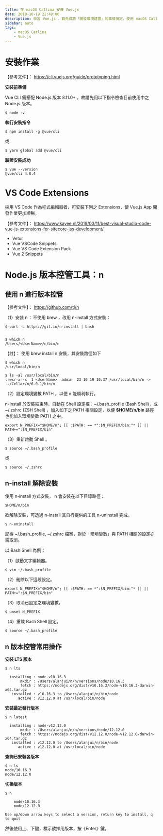 ```yaml
---
title: 在 macOS Catlina 安裝 Vue.js
date: 2018-10-19 22:49:00
description: 學習 Vue.js ，首先得將「開發環境建置」的事情搞定。使用 macOS Catlina (V10.15) 作業系統的使用者，如何安裝及設定 Vue.js 相關的 SDK ，本文將有指引說明 How to ......
sidebar: auto
tags:
    - macOS Catlina
    - Vue.js
---
```


# 安裝作業

【參考文件】： https://cli.vuejs.org/guide/prototyping.html

**安裝前準備**

Vue CLI 需搭配 Node.js 版本 8.11.0+ 。故請先用以下指令檢查目前使用中之 Node.js 版本。


    $ node -v


**執行安裝指令**


    $ npm install -g @vue/cli

或


    $ yarn global add @vue/cli

**驗證安裝成功**


    $ vue --version
    @vue/cli 4.0.4


# VS Code Extensions

採用 VS Code 作為程式編輯器者，可安裝下列之 Extensions，使 Vue.js App 開發作業更加順暢。 

【參考文件】： https://www.kayee.nl/2019/03/11/best-visual-studio-code-vue-js-extensions-for-sitecore-jss-development/


- Vetur
- Vue VSCode Snippets
- Vue VS Code Extension Pack
- Vue 2 Snippets



# Node.js 版本控管工具：n


## 使用 n 進行版本控管

【參考文件】： https://github.com/tj/n

（1）安裝 n ：不使用 brew ，改用 n-install 方式安裝：


    $ curl -L https://git.io/n-install | bash


    $ which n
    /Users/<UserName>/n/bin/n

【註】： 使用 brew install n 安裝，其安裝路徑如下


    $ which n
    /usr/local/bin/n
    
    $ ls -al /usr/local/bin/n
    lrwxr-xr-x  1 <UserName>  admin  23 10 19 10:37 /usr/local/bin/n -> ../Cellar/n/6.0.1/bin/n


（2）設定環境變數 PATH ，以便 n 能順利執行。

n-install 於安裝結束時，自動在 Shell 設定檔：~/.bash_profile (Bash Shell)，或 ~/.zshrc (ZSH Shell) ，加入如下之 PATH 相關設定，以便 **$HOME/n/bin** 路徑也能加入環境變數 PATH 之中。

    export N_PREFIX="$HOME/n"; [[ :$PATH: == *":$N_PREFIX/bin:"* ]] || PATH+=":$N_PREFIX/bin"


（3）重新啟動 Shell 。


    $ source ~/.bash_profile

或


    $ source ~/.zshrc


## n-install 解除安裝

使用 n-install 方式安裝， n 會安裝在以下目錄路徑：


    $HOME/n/bin

欲解除安裝，可透過 n-install 其自行提供的工具 n-uninstall 完成。


    $ n-uninstall

記得 ~/.bash_profile, ~/.zshrc 檔案，對於「環境變數」與 PATH 相關的設定亦需取消。

以 Bash Shell 為例：

（1）啟動文字編輯器。

    $ vim ~/.bash_profile 

（2）刪除以下這段設定。

    export N_PREFIX="$HOME/n"; [[ :$PATH: == *":$N_PREFIX/bin:"* ]] || PATH+=":$N_PREFIX/bin"

（3）取消已設定之環境變數。

    $ unset N_PREFIX

（4）重載 Bash Shell 設定。

    $ source ~/.bash_profile


## n 版本控管常用操作

**安裝 LTS 版本**


    $ n lts
    
      installing : node-v10.16.3
           mkdir : /Users/alanjui/n/n/versions/node/10.16.3
           fetch : https://nodejs.org/dist/v10.16.3/node-v10.16.3-darwin-x64.tar.gz
       installed : v10.16.3 to /Users/alanjui/n/bin/node
          active : v12.12.0 at /usr/local/bin/node

**安裝最近發行版本**


    $ n latest
    
      installing : node-v12.12.0
           mkdir : /Users/alanjui/n/n/versions/node/12.12.0
           fetch : https://nodejs.org/dist/v12.12.0/node-v12.12.0-darwin-x64.tar.gz
       installed : v12.12.0 to /Users/alanjui/n/bin/node
          active : v12.12.0 at /usr/local/bin/node

**查詢已安裝各版本**


    $ n ls
    node/10.16.3
    node/12.12.0

**切換版本**


    $ n
    
        node/10.16.3
        node/12.12.0
    
    Use up/down arrow keys to select a version, return key to install, q to quit

然後使用上、下鍵，標示欲擇用版本，按《Enter》鍵。

